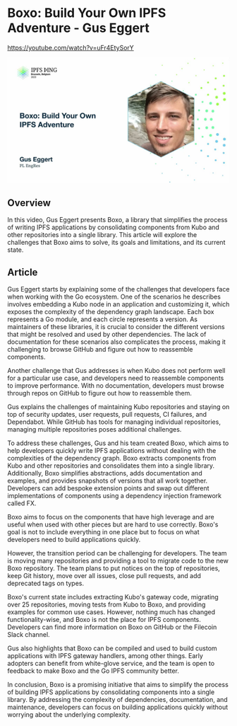 # Boxo: Build Your Own IPFS Adventure - Gus Eggert

<https://youtube.com/watch?v=uFr4EtySorY>

![image for Boxo: Build Your Own IPFS Adventure - Gus Eggert](/thing23/uFr4EtySorY.jpg)

## Overview

In this video, Gus Eggert presents Boxo, a library that simplifies the process of writing IPFS applications by consolidating components from Kubo and other repositories into a single library. This article will explore the challenges that Boxo aims to solve, its goals and limitations, and its current state.

## Article

Gus Eggert starts by explaining some of the challenges that developers face when working with the Go ecosystem. One of the scenarios he describes involves embedding a Kubo node in an application and customizing it, which exposes the complexity of the dependency graph landscape. Each box represents a Go module, and each circle represents a version. As maintainers of these libraries, it is crucial to consider the different versions that might be resolved and used by other dependencies. The lack of documentation for these scenarios also complicates the process, making it challenging to browse GitHub and figure out how to reassemble components.

Another challenge that Gus addresses is when Kubo does not perform well for a particular use case, and developers need to reassemble components to improve performance. With no documentation, developers must browse through repos on GitHub to figure out how to reassemble them.

Gus explains the challenges of maintaining Kubo repositories and staying on top of security updates, user requests, pull requests, CI failures, and Dependabot. While GitHub has tools for managing individual repositories, managing multiple repositories poses additional challenges.

To address these challenges, Gus and his team created Boxo, which aims to help developers quickly write IPFS applications without dealing with the complexities of the dependency graph. Boxo extracts components from Kubo and other repositories and consolidates them into a single library. Additionally, Boxo simplifies abstractions, adds documentation and examples, and provides snapshots of versions that all work together. Developers can add bespoke extension points and swap out different implementations of components using a dependency injection framework called FX.

Boxo aims to focus on the components that have high leverage and are useful when used with other pieces but are hard to use correctly. Boxo's goal is not to include everything in one place but to focus on what developers need to build applications quickly.

However, the transition period can be challenging for developers. The team is moving many repositories and providing a tool to migrate code to the new Boxo repository. The team plans to put notices on the top of repositories, keep Git history, move over all issues, close pull requests, and add deprecated tags on types. 

Boxo's current state includes extracting Kubo's gateway code, migrating over 25 repositories, moving tests from Kubo to Boxo, and providing examples for common use cases. However, nothing much has changed functionality-wise, and Boxo is not the place for IPFS components. Developers can find more information on Boxo on GitHub or the Filecoin Slack channel.

Gus also highlights that Boxo can be compiled and used to build custom applications with IPFS gateway handlers, among other things. Early adopters can benefit from white-glove service, and the team is open to feedback to make Boxo and the Go IPFS community better. 

In conclusion, Boxo is a promising initiative that aims to simplify the process of building IPFS applications by consolidating components into a single library. By addressing the complexity of dependencies, documentation, and maintenance, developers can focus on building applications quickly without worrying about the underlying complexity.